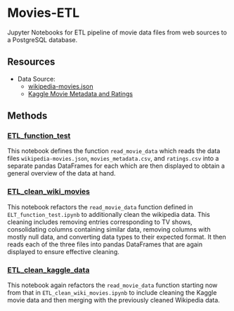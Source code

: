 # Movies-ETL
Jupyter Notebooks for ETL pipeline of movie data files from web sources to a PostgreSQL database.

## Resources
- Data Source:
  - [wikipedia-movies.json](Resources/wikipedia-movies.json)
  - [Kaggle Movie Metadata and Ratings](https://www.kaggle.com/rounakbanik/the-movies-dataset/download)

## Methods
### [ETL_function_test](ETL_function_test.ipynb)
This notebook defines the function `read_movie_data` which reads the data files `wikipedia-movies.json`, `movies_metadata.csv`, and `ratings.csv`
into a separate pandas DataFrames for each which are then displayed to obtain a general overview of the data at hand.

### [ETL_clean_wiki_movies](ETL_clean_wiki_movies.ipynb)
This notebook refactors the `read_movie_data` function defined in `ELT_function_test.ipynb` to additionally clean the wikipedia data. This cleaning
includes removing entries corresponding to TV shows, consolidating columns containing similar data, removing columns with mostly null data, and
converting data types to their expected format. It then reads each of the three files into pandas DataFrames that are again displayed to ensure
effective cleaning.

### [ETL_clean_kaggle_data](ETL_clean_kaggle_data.ipynb)
This notebook again refactors the `read_movie_data` function starting now from that in `ETL_clean_wiki_movies.ipynb` to include cleaning the Kaggle movie
data and then merging with the previously cleaned Wikipedia data.
